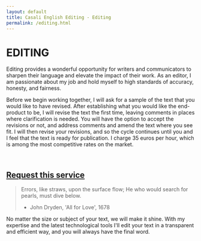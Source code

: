 ```yaml
---
layout: default
title: Casali English Editing - Editing
permalink: /editing.html
---
```


# EDITING

Editing provides a wonderful opportunity for writers and communicators to sharpen their language and elevate the impact of their work. As an editor, I am passionate about my job and hold myself to high standards of accuracy, honesty, and fairness. 

Before we begin working together, I will ask for a sample of the text that you would like to have revised. After establishing what you would like the end-product to be, I will revise the text the first time, leaving comments in places where clarification is needed. You will have the option to accept the revisions or not, and address comments and amend the text where you see fit. I will then revise your revisions, and so the cycle continues until you and I feel that the text is ready for publication. I charge 35 euros per hour, which is among the most competitive rates on the market.

​

[Request this service](mailto:catrionacasali@gmail.com)
---


> Errors, like straws, upon the surface flow; He who would search for pearls, must dive below.  
> - John Dryden, 'All for Love', 1678


No matter the size or subject of your text, we will make it shine.
With my expertise and the latest technological tools I'll edit your text in a transparent and efficient way, and you will always have the final word.


